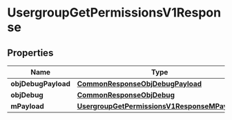 

# UsergroupGetPermissionsV1Response

## Properties

Name | Type | Description | Notes
------------ | ------------- | ------------- | -------------
**objDebugPayload** | [**CommonResponseObjDebugPayload**](CommonResponseObjDebugPayload.md) |  | 
**objDebug** | [**CommonResponseObjDebug**](CommonResponseObjDebug.md) |  |  [optional]
**mPayload** | [**UsergroupGetPermissionsV1ResponseMPayload**](UsergroupGetPermissionsV1ResponseMPayload.md) |  | 




